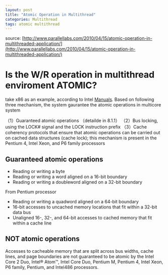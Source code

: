 ```yaml
---
layout: post
title: "Atomic Operation in Multithread"
categories: Multithread
tags: atomic multithread
---
```

source: [http://www.parallellabs.com/2010/04/15/atomic-operation-in-multithreaded-application/](http://www.parallellabs.com/2010/04/15/atomic-operation-in-multithreaded-application/)

# Is the W/R operation in multithread enviroment ATOMIC?

take x86 as an example, according to Intel [Manuals](http://download.intel.com/design/processor/manuals/253668.pdf). Based on following three mechanism, the system gaurantee the atomic operations in multicore system

（1）Guaranteed atomic operations （detailde in 8.1.1）
（2）Bus locking, using the LOCK# signal and the LOCK instruction prefix
（3）Cache coherency protocols that ensure that atomic operations can be carried out on cached data structures (cache lock); this mechanism is present in the Pentium 4, Intel Xeon, and P6 family processors

## Guaranteed atomic operations

* Reading or writing a byte
* Reading or writing a word aligned on a 16-bit boundary
* Reading or writing a doubleword aligned on a 32-bit boundary

From Pentium processor
* Reading or writing a quadword aligned on a 64-bit boundary
* 16-bit accesses to uncached memory locations that fit within a 32-bit data bus
* Unaligned 16-, 32-, and 64-bit accesses to cached memory that fit within a cache line

## NOT atomic operations 

Accesses to cacheable memory that are split across bus widths, cache lines, and
page boundaries are not guaranteed to be atomic by the Intel Core 2 Duo, Intel®
Atom™, Intel Core Duo, Pentium M, Pentium 4, Intel Xeon, P6 family, Pentium, and Intel486 processors.